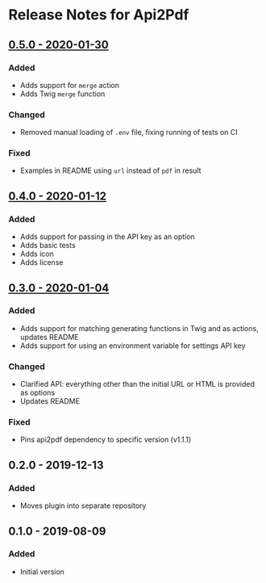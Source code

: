 # Release Notes for Api2Pdf

## [0.5.0 - 2020-01-30](https://github.com/kennethormandy/craft-api2pdf/releases/tag/v0.5.0)

### Added
- Adds support for `merge` action
- Adds Twig `merge` function

### Changed
- Removed manual loading of `.env` file, fixing running of tests on CI

### Fixed
- Examples in README using `url` instead of `pdf` in result

## [0.4.0 - 2020-01-12](https://github.com/kennethormandy/craft-api2pdf/releases/tag/v0.4.0)

### Added
- Adds support for passing in the API key as an option
- Adds basic tests
- Adds icon
- Adds license

## [0.3.0 - 2020-01-04](https://github.com/kennethormandy/craft-api2pdf/releases/tag/v0.3.0)

### Added
- Adds support for matching generating functions in Twig and as actions, updates README
- Adds support for using an environment variable for settings API key

### Changed
- Clarified API: everything other than the initial URL or HTML is provided as options
- Updates README

### Fixed
- Pins api2pdf dependency to specific version (v1.1.1)

## 0.2.0 - 2019-12-13

### Added
- Moves plugin into separate repository

## 0.1.0 - 2019-08-09

### Added
- Initial version

<!--

## X.Y.Z - YYYY-MM-DD

### Added
### Changed
### Deprecated
### Removed
### Fixed
### Security

-->
